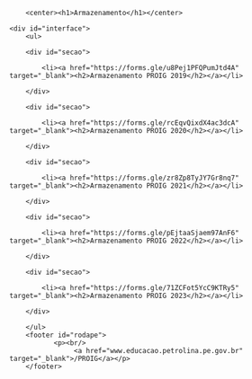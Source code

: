 <html lang="pt-br">

<head>
    <title>Armazenamento Proig</title>
    <link rel="stylesheet" href="style.css"/>
    <meta charset="UTF-8">
    <meta name="viewport" content="width=device-width, initial-scale=1.0">
       
</head>

<body>
    
        <center><h1>Armazenamento</h1></center>

    <div id="interface">    
        <ul>
        
        <div id="secao">

            <li><a href="https://forms.gle/u8Pej1PFQPumJtd4A" target="_blank"><h2>Armazenamento PROIG 2019</h2></a></li>
                                               
        </div>

        <div id="secao">
        
            <li><a href="https://forms.gle/rcEqvQixdX4ac3dcA" target="_blank"><h2>Armazenamento PROIG 2020</h2></a></li>
        
        </div>
    
        <div id="secao">
            
            <li><a href="https://forms.gle/zr8Zp8TyJY7Gr8nq7" target="_blank"><h2>Armazenamento PROIG 2021</h2></a></li>
        
        </div>

        <div id="secao">
            
            <li><a href="https://forms.gle/pEjtaaSjaem97AnF6" target="_blank"><h2>Armazenamento PROIG 2022</h2></a></li>
        
        </div>

        <div id="secao">
            
            <li><a href="https://forms.gle/71ZCFot5YcC9KTRy5" target="_blank"><h2>Armazenamento PROIG 2023</h2></a></li>
        
        </div>

        </ul>
        <footer id="rodape">
               <p><br/>
                    <a href="www.educacao.petrolina.pe.gov.br" target="_blank">/PROIG</a></p>
        </footer>    
</div>
</body>
</html>
